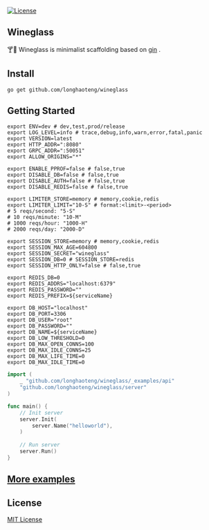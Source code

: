 [![License](https://img.shields.io/badge/license-MIT-green)](https://github.com/longhaoteng/wineglass/blob/master/LICENSE)

## Wineglass

🍸🍹 Wineglass is minimalist scaffolding based on [gin](https://github.com/gin-gonic/gin) .

## Install
```shell
go get github.com/longhaoteng/wineglass
```

## Getting Started
```shell
export ENV=dev # dev,test,prod/release
export LOG_LEVEL=info # trace,debug,info,warn,error,fatal,panic
export VERSION=latest
export HTTP_ADDR=":8080"
export GRPC_ADDR=":50051"
export ALLOW_ORIGINS="*"

export ENABLE_PPROF=false # false,true
export DISABLE_DB=false # false,true
export DISABLE_AUTH=false # false,true
export DISABLE_REDIS=false # false,true

export LIMITER_STORE=memory # memory,cookie,redis
export LIMITER_LIMIT="10-S" # format:<limit>-<period>
# 5 reqs/second: "5-S"
# 10 reqs/minute: "10-M"
# 1000 reqs/hour: "1000-H"
# 2000 reqs/day: "2000-D"

export SESSION_STORE=memory # memory,cookie,redis
export SESSION_MAX_AGE=604800
export SESSION_SECRET="wineglass"
export SESSION_DB=0 # SESSION_STORE=redis
export SESSION_HTTP_ONLY=false # false,true

export REDIS_DB=0
export REDIS_ADDRS="localhost:6379"
export REDIS_PASSWORD=""
export REDIS_PREFIX=${serviceName}

export DB_HOST="localhost"
export DB_PORT=3306
export DB_USER="root"
export DB_PASSWORD=""
export DB_NAME=${serviceName}
export DB_LOW_THRESHOLD=0
export DB_MAX_OPEN_CONNS=100
export DB_MAX_IDLE_CONNS=25
export DB_MAX_LIFE_TIME=0
export DB_MAX_IDLE_TIME=0
```

```go
import (
    _ "github.com/longhaoteng/wineglass/_examples/api"
    "github.com/longhaoteng/wineglass/server"
)

func main() {
    // Init server
    server.Init(
        server.Name("helloworld"),
    )
    
    // Run server
    server.Run()
}
```

## [More examples](https://github.com/longhaoteng/wineglass/blob/master/_examples)

## License
[MIT License](https://github.com/longhaoteng/wineglass/blob/master/LICENSE)